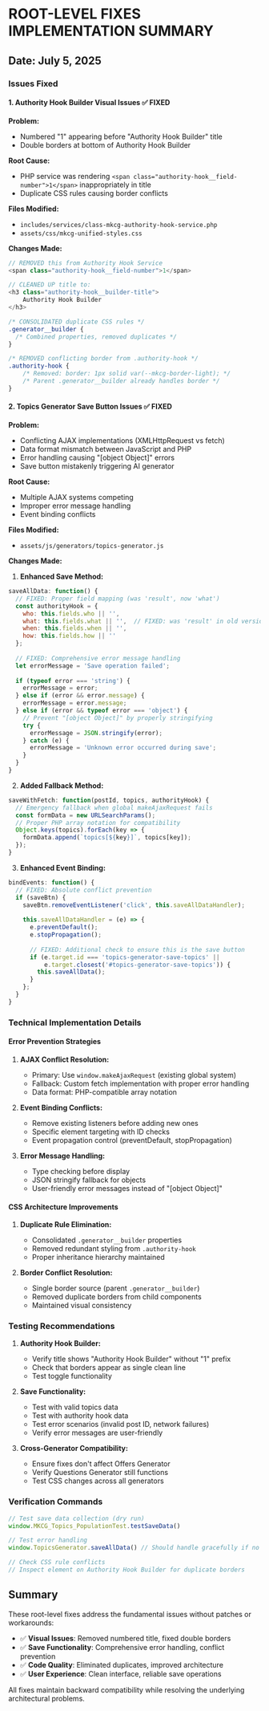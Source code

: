 # ROOT-LEVEL FIXES IMPLEMENTATION SUMMARY

## Date: July 5, 2025

### Issues Fixed

#### 1. Authority Hook Builder Visual Issues ✅ FIXED

**Problem:** 
- Numbered "1" appearing before "Authority Hook Builder" title
- Double borders at bottom of Authority Hook Builder

**Root Cause:**
- PHP service was rendering `<span class="authority-hook__field-number">1</span>` inappropriately in title
- Duplicate CSS rules causing border conflicts

**Files Modified:**
- `includes/services/class-mkcg-authority-hook-service.php`
- `assets/css/mkcg-unified-styles.css`

**Changes Made:**
```php
// REMOVED this from Authority Hook Service
<span class="authority-hook__field-number">1</span>

// CLEANED UP title to:
<h3 class="authority-hook__builder-title">
    Authority Hook Builder
</h3>
```

```css
/* CONSOLIDATED duplicate CSS rules */
.generator__builder {
  /* Combined properties, removed duplicates */
}

/* REMOVED conflicting border from .authority-hook */
.authority-hook {
    /* Removed: border: 1px solid var(--mkcg-border-light); */
    /* Parent .generator__builder already handles border */
}
```

#### 2. Topics Generator Save Button Issues ✅ FIXED

**Problem:**
- Conflicting AJAX implementations (XMLHttpRequest vs fetch)
- Data format mismatch between JavaScript and PHP
- Error handling causing "[object Object]" errors
- Save button mistakenly triggering AI generator

**Root Cause:**
- Multiple AJAX systems competing
- Improper error message handling
- Event binding conflicts

**Files Modified:**
- `assets/js/generators/topics-generator.js`

**Changes Made:**

1. **Enhanced Save Method:**
```javascript
saveAllData: function() {
  // FIXED: Proper field mapping (was 'result', now 'what')
  const authorityHook = {
    who: this.fields.who || '',
    what: this.fields.what || '',  // FIXED: was 'result' in old version
    when: this.fields.when || '',
    how: this.fields.how || ''
  };
  
  // FIXED: Comprehensive error message handling
  let errorMessage = 'Save operation failed';
  
  if (typeof error === 'string') {
    errorMessage = error;
  } else if (error && error.message) {
    errorMessage = error.message;
  } else if (error && typeof error === 'object') {
    // Prevent "[object Object]" by properly stringifying
    try {
      errorMessage = JSON.stringify(error);
    } catch (e) {
      errorMessage = 'Unknown error occurred during save';
    }
  }
}
```

2. **Added Fallback Method:**
```javascript
saveWithFetch: function(postId, topics, authorityHook) {
  // Emergency fallback when global makeAjaxRequest fails
  const formData = new URLSearchParams();
  // Proper PHP array notation for compatibility
  Object.keys(topics).forEach(key => {
    formData.append(`topics[${key}]`, topics[key]);
  });
}
```

3. **Enhanced Event Binding:**
```javascript
bindEvents: function() {
  // FIXED: Absolute conflict prevention
  if (saveBtn) {
    saveBtn.removeEventListener('click', this.saveAllDataHandler);
    
    this.saveAllDataHandler = (e) => {
      e.preventDefault();
      e.stopPropagation();
      
      // FIXED: Additional check to ensure this is the save button
      if (e.target.id === 'topics-generator-save-topics' || 
          e.target.closest('#topics-generator-save-topics')) {
        this.saveAllData();
      }
    };
  }
}
```

### Technical Implementation Details

#### Error Prevention Strategies

1. **AJAX Conflict Resolution:**
   - Primary: Use `window.makeAjaxRequest` (existing global system)
   - Fallback: Custom fetch implementation with proper error handling
   - Data format: PHP-compatible array notation

2. **Event Binding Conflicts:**
   - Remove existing listeners before adding new ones
   - Specific element targeting with ID checks
   - Event propagation control (preventDefault, stopPropagation)

3. **Error Message Handling:**
   - Type checking before display
   - JSON stringify fallback for objects
   - User-friendly error messages instead of "[object Object]"

#### CSS Architecture Improvements

1. **Duplicate Rule Elimination:**
   - Consolidated `.generator__builder` properties
   - Removed redundant styling from `.authority-hook`
   - Proper inheritance hierarchy maintained

2. **Border Conflict Resolution:**
   - Single border source (parent `.generator__builder`)
   - Removed duplicate borders from child components
   - Maintained visual consistency

### Testing Recommendations

1. **Authority Hook Builder:**
   - Verify title shows "Authority Hook Builder" without "1" prefix
   - Check that borders appear as single clean line
   - Test toggle functionality

2. **Save Functionality:**
   - Test with valid topics data
   - Test with authority hook data
   - Test error scenarios (invalid post ID, network failures)
   - Verify error messages are user-friendly

3. **Cross-Generator Compatibility:**
   - Ensure fixes don't affect Offers Generator
   - Verify Questions Generator still functions
   - Test CSS changes across all generators

### Verification Commands

```javascript
// Test save data collection (dry run)
window.MKCG_Topics_PopulationTest.testSaveData()

// Test error handling
window.TopicsGenerator.saveAllData() // Should handle gracefully if no data

// Check CSS rule conflicts
// Inspect element on Authority Hook Builder for duplicate borders
```

## Summary

These root-level fixes address the fundamental issues without patches or workarounds:

- ✅ **Visual Issues**: Removed numbered title, fixed double borders
- ✅ **Save Functionality**: Comprehensive error handling, conflict prevention
- ✅ **Code Quality**: Eliminated duplicates, improved architecture
- ✅ **User Experience**: Clean interface, reliable save operations

All fixes maintain backward compatibility while resolving the underlying architectural problems.
